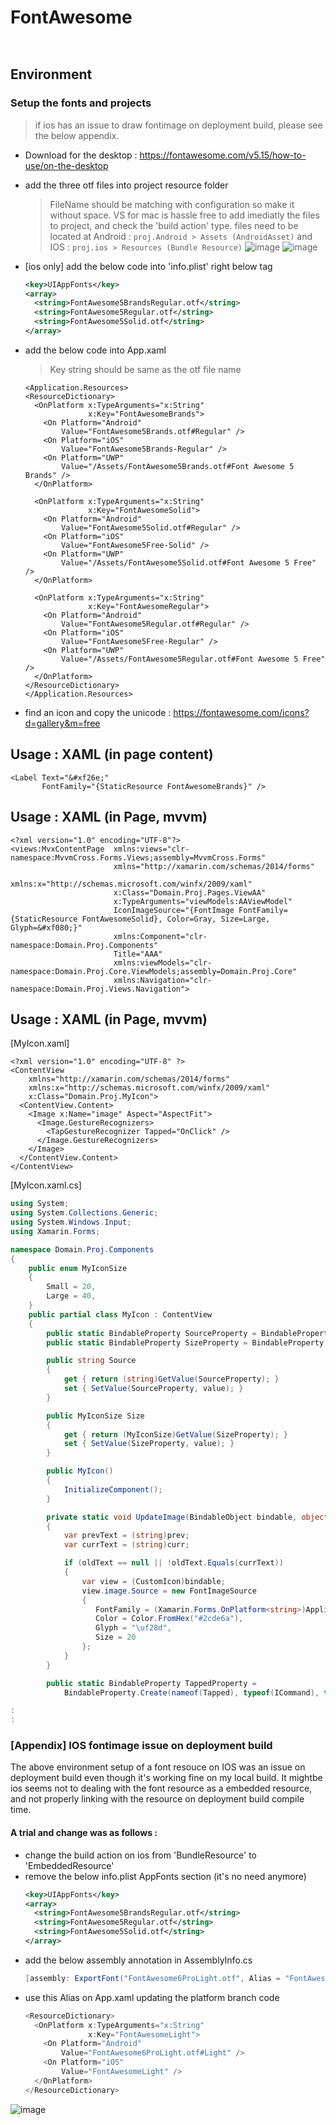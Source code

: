 # FontAwesome

```xaml
```
```c#
```

## Environment
### Setup the fonts and projects
> if ios has an issue to draw fontimage on deployment build, please see the below appendix. 

- Download for the desktop : https://fontawesome.com/v5.15/how-to-use/on-the-desktop
- add the three otf files into project resource folder
  > FileName should be matching with configuration so make it without space.
  > VS for mac is hassle free to add imediatly the files to project, and check the 'build action' type.
  > files need to be located at Android : ``` proj.Android > Assets (AndroidAsset) ``` and IOS : ``` proj.ios > Resources (Bundle Resource) ```
  > ![image](https://user-images.githubusercontent.com/59367560/121589161-aaee9180-ca2e-11eb-86fc-6ae6ad595b60.png)
  > ![image](https://user-images.githubusercontent.com/59367560/121592098-2dc51b80-ca32-11eb-866a-fa8ac4c2d591.png)


- [ios only] add the below code into 'info.plist' right below <Dict> tag
  ```xml
  <key>UIAppFonts</key>
  <array>
    <string>FontAwesome5BrandsRegular.otf</string>
    <string>FontAwesome5Regular.otf</string>
    <string>FontAwesome5Solid.otf</string>
  </array>
  ```
  
- add the below code into App.xaml
  > Key string should be same as the otf file name
  ```xaml
  <Application.Resources>
  <ResourceDictionary> 
    <OnPlatform x:TypeArguments="x:String" 
                x:Key="FontAwesomeBrands">
      <On Platform="Android" 
          Value="FontAwesome5Brands.otf#Regular" />
      <On Platform="iOS" 
          Value="FontAwesome5Brands-Regular" />
      <On Platform="UWP" 
          Value="/Assets/FontAwesome5Brands.otf#Font Awesome 5 Brands" />
    </OnPlatform> 
    
    <OnPlatform x:TypeArguments="x:String" 
                x:Key="FontAwesomeSolid"> 
      <On Platform="Android" 
          Value="FontAwesome5Solid.otf#Regular" /> 
      <On Platform="iOS" 
          Value="FontAwesome5Free-Solid" /> 
      <On Platform="UWP" 
          Value="/Assets/FontAwesome5Solid.otf#Font Awesome 5 Free" /> 
    </OnPlatform> 
    
    <OnPlatform x:TypeArguments="x:String" 
                x:Key="FontAwesomeRegular">
      <On Platform="Android" 
          Value="FontAwesome5Regular.otf#Regular" /> 
      <On Platform="iOS" 
          Value="FontAwesome5Free-Regular" /> 
      <On Platform="UWP" 
          Value="/Assets/FontAwesome5Regular.otf#Font Awesome 5 Free" /> 
    </OnPlatform>
  </ResourceDictionary>
  </Application.Resources>
  ```

- find an icon and copy the unicode : https://fontawesome.com/icons?d=gallery&m=free
  
  
## Usage : XAML (in page content)
```xaml
<Label Text="&#xf26e;"
       FontFamily="{StaticResource FontAwesomeBrands}" />
```

## Usage : XAML (in Page, mvvm)
```xaml
<?xml version="1.0" encoding="UTF-8"?>
<views:MvxContentPage  xmlns:views="clr-namespace:MvvmCross.Forms.Views;assembly=MvvmCross.Forms"
                       xmlns="http://xamarin.com/schemas/2014/forms"
                       xmlns:x="http://schemas.microsoft.com/winfx/2009/xaml"
                       x:Class="Domain.Proj.Pages.ViewAA"
                       x:TypeArguments="viewModels:AAViewModel"
                       IconImageSource="{FontImage FontFamily={StaticResource FontAwesomeSolid}, Color=Gray, Size=Large, Glyph=&#xf080;}"
                       xmlns:Component="clr-namespace:Domain.Proj.Components"
                       Title="AAA"
                       xmlns:viewModels="clr-namespace:Domain.Proj.Core.ViewModels;assembly=Domain.Proj.Core"
                       xmlns:Navigation="clr-namespace:Domain.Proj.Views.Navigation">
```

## Usage : XAML (in Page, mvvm)
[MyIcon.xaml]
```xaml 
<?xml version="1.0" encoding="UTF-8" ?>
<ContentView
    xmlns="http://xamarin.com/schemas/2014/forms"
    xmlns:x="http://schemas.microsoft.com/winfx/2009/xaml"
    x:Class="Domain.Proj.MyIcon">
  <ContentView.Content>
    <Image x:Name="image" Aspect="AspectFit">
      <Image.GestureRecognizers>
        <TapGestureRecognizer Tapped="OnClick" />
      </Image.GestureRecognizers>
    </Image>
  </ContentView.Content>
</ContentView>
```

[MyIcon.xaml.cs]
```c# 
using System;
using System.Collections.Generic;
using System.Windows.Input;
using Xamarin.Forms;

namespace Domain.Proj.Components
{
    public enum MyIconSize
    {
        Small = 20,
        Large = 40,
    }
    public partial class MyIcon : ContentView
    {
        public static BindableProperty SourceProperty = BindableProperty.Create(nameof(Source), typeof(string), typeof(MyIcon), "", propertyChanged: UpdateImage);
        public static BindableProperty SizeProperty = BindableProperty.Create(nameof(Size), typeof(CustomIconSize), typeof(MyIcon), MyIconSize.Large, propertyChanged: UpdateSize);

        public string Source
        {
            get { return (string)GetValue(SourceProperty); }
            set { SetValue(SourceProperty, value); }
        }

        public MyIconSize Size
        {
            get { return (MyIconSize)GetValue(SizeProperty); }
            set { SetValue(SizeProperty, value); }
        }

        public MyIcon()
        {
            InitializeComponent();
        }

        private static void UpdateImage(BindableObject bindable, object prev, object curr)
        {
            var prevText = (string)prev;
            var currText = (string)curr;

            if (oldText == null || !oldText.Equals(currText))
            {
                var view = (CustomIcon)bindable;
                view.image.Source = new FontImageSource
                {
                   FontFamily = (Xamarin.Forms.OnPlatform<string>)Application.Current.Resources["FontAwesomeRegular"],
                   Color = Color.FromHex("#2cde6a"),
                   Glyph = "\uf28d",
                   Size = 20
                };
            }
        }

        public static BindableProperty TappedProperty =
            BindableProperty.Create(nameof(Tapped), typeof(ICommand), typeof(CustomIcon), null);

:
:
```
  
### [Appendix] IOS fontimage issue on deployment build
The above environment setup of a font resouce on IOS was an issue on deployment build even though it's working fine on my local build.
It mightbe ios seems not to dealing with the font resource as a embedded resource, and not properly linking with the resource on deployment build compile time.
  
#### A trial and change was as follows :
  
- change the build action on ios from 'BundleResource' to 'EmbeddedResource'
- remove the below info.plist AppFonts section (it's no need anymore)
  ```xml
  <key>UIAppFonts</key>
  <array>
    <string>FontAwesome5BrandsRegular.otf</string>
    <string>FontAwesome5Regular.otf</string>
    <string>FontAwesome5Solid.otf</string>
  </array>
  ```
- add the below assembly annotation in AssemblyInfo.cs
  ```c#
  [assembly: ExportFont("FontAwesome6ProLight.otf", Alias = "FontAwesomeLight")]
  ```
- use this Alias on App.xaml updating the platform branch code
  ```c#
  <ResourceDictionary> 
    <OnPlatform x:TypeArguments="x:String" 
                x:Key="FontAwesomeLight">
      <On Platform="Android" 
          Value="FontAwesome6ProLight.otf#Light" />
      <On Platform="iOS" 
          Value="FontAwesomeLight" />
    </OnPlatform>
  </ResourceDictionary>
  ```
  
![image](https://user-images.githubusercontent.com/59367560/123411214-1b0d2380-d5a8-11eb-802c-f1182687a5ff.png)

